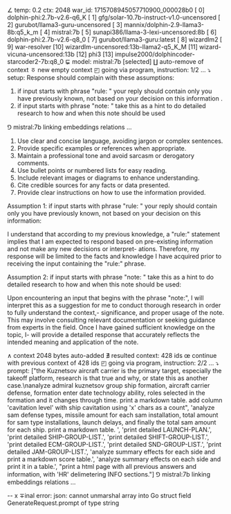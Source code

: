 ∠ temp: 0.2 ctx: 2048 war_id: 1715708945057710900_000028b0
 [ 0] dolphin-phi:2.7b-v2.6-q6_K
 [ 1] gfg/solar-10.7b-instruct-v1.0-uncensored
 [ 2] gurubot/llama3-guru-uncensored
 [ 3] mannix/dolphin-2.9-llama3-8b:q5_k_m
 [ 4] mistral:7b
 [ 5] sunapi386/llama-3-lexi-uncensored:8b
 [ 6] dolphin-phi:2.7b-v2.6-q8_0
 [ 7] gurubot/llama3-guru:latest
 [ 8] wizardlm2
 [ 9] war-resolver
 [10] wizardlm-uncensored:13b-llama2-q5_K_M
 [11] wizard-vicuna-uncensored:13b
 [12] phi3
 [13] impulse2000/dolphincoder-starcoder2-7b:q8_0
⋤ model: mistral:7b [selected]
∐ auto-remove of context
ㆆ new empty context
◰ going via program, instruction: 1/2 ...
⤵ setup: Response should complain with these assumptions:
1. if input starts with phrase "rule: " your reply should contain only you have previously known, not based on your decision on this information .
2. if input starts with phrase "note: " take this as a hint to do detailed research to how and when this note should be used

⅁ mistral:7b linking embeddings relations ...
 1. Use clear and concise language, avoiding jargon or complex sentences.
2. Provide specific examples or references when appropriate.
3. Maintain a professional tone and avoid sarcasm or derogatory comments.
4. Use bullet points or numbered lists for easy reading.
5. Include relevant images or diagrams to enhance understanding.
6. Cite credible sources for any facts or data presented.
7. Provide clear instructions on how to use the information provided.

Assumption 1: if input starts with phrase "rule: " your reply should contain only you have previously known, not based on your decision on this information:

I understand that according to my previous knowledge, a "rule:" statement implies that I am expected to respond based on pre-existing information and not make any new decisions or interpret-
ations. Therefore, my response will be limited to the facts and knowledge I have acquired prior to receiving the input containing the "rule:" phrase.

Assumption 2: if input starts with phrase "note: " take this as a hint to do detailed research to how and when this note should be used:

Upon encountering an input that begins with the phrase "note:", I will interpret this as a suggestion for me to conduct thorough research in order to fully understand the context,-
significance, and proper usage of the note. This may involve consulting relevant documentation or seeking guidance from experts in the field. Once I have gained sufficient knowledge on the topic, I-
will provide a detailed response that accurately reflects the intended meaning and application of the note.

∧ context 2048 bytes auto-added
∄ resulted context: 428 ids
œ continue with previous context of 428 ids
◰ going via program, instruction: 2/2 ...
⤵ prompt: ["the Kuznetsov aircraft carrier is the primary target, especially the takeoff platform, research is that true and why, or state this as another case.\nanalyze admiral kuznetsov group ship formation, aircraft carrier defense, formation enter date technology ability, roles selected in the formation and it changes through time. print a markdown table. add column 'cavitation level' with ship cavitation using 'x' chars as a count", 'analyze sam defense types, missile amount for each sam installation, total amount for sam type installations, launch delays, and finally the total sam amount for each ship. print a markdown table. ', 'print detailed LAUNCH-PLAN.', 'print detailed SHIP-GROUP-LIST.', 'print detailed SHIFT-GROUP-LIST.', 'print detailed ECM-GROUP-LIST.', 'print detailed SND-GROUP-LIST.', 'print detailed JAM-GROUP-LIST.', 'analyze summary effects for each side and print a markdown score table.', 'analyze summary effects on each side and print it in a table.', "print a html page with all previous answers and information, with 'HR' delimetering INFO sections."]
⅁ mistral:7b linking embeddings relations ...


--
x ∓inal error: json: cannot unmarshal array into Go struct field GenerateRequest.prompt of type string
